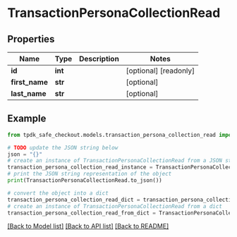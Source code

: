 # TransactionPersonaCollectionRead



## Properties

Name | Type | Description | Notes
------------ | ------------- | ------------- | -------------
**id** | **int** |  | [optional] [readonly] 
**first_name** | **str** |  | [optional] 
**last_name** | **str** |  | [optional] 

## Example

```python
from tpdk_safe_checkout.models.transaction_persona_collection_read import TransactionPersonaCollectionRead

# TODO update the JSON string below
json = "{}"
# create an instance of TransactionPersonaCollectionRead from a JSON string
transaction_persona_collection_read_instance = TransactionPersonaCollectionRead.from_json(json)
# print the JSON string representation of the object
print(TransactionPersonaCollectionRead.to_json())

# convert the object into a dict
transaction_persona_collection_read_dict = transaction_persona_collection_read_instance.to_dict()
# create an instance of TransactionPersonaCollectionRead from a dict
transaction_persona_collection_read_from_dict = TransactionPersonaCollectionRead.from_dict(transaction_persona_collection_read_dict)
```
[[Back to Model list]](../README.md#documentation-for-models) [[Back to API list]](../README.md#documentation-for-api-endpoints) [[Back to README]](../README.md)


